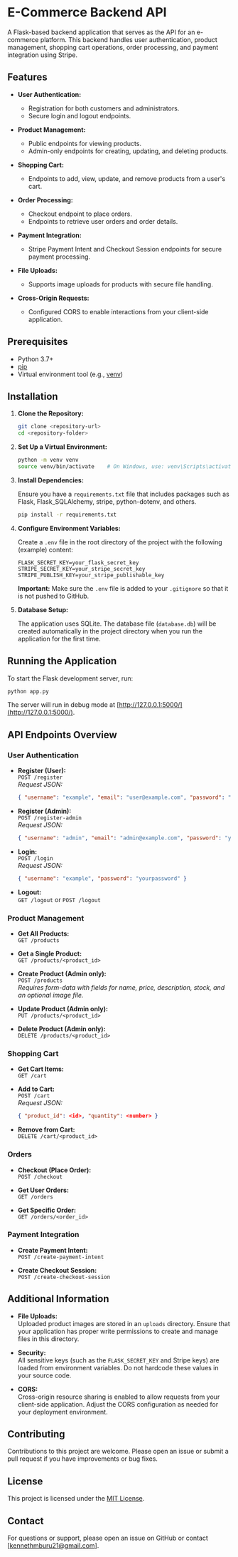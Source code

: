 # E-Commerce Backend API

A Flask-based backend application that serves as the API for an e-commerce platform. This backend handles user authentication, product management, shopping cart operations, order processing, and payment integration using Stripe.

## Features

- **User Authentication:**  
  - Registration for both customers and administrators.
  - Secure login and logout endpoints.
  
- **Product Management:**  
  - Public endpoints for viewing products.
  - Admin-only endpoints for creating, updating, and deleting products.
  
- **Shopping Cart:**  
  - Endpoints to add, view, update, and remove products from a user's cart.
  
- **Order Processing:**  
  - Checkout endpoint to place orders.
  - Endpoints to retrieve user orders and order details.
  
- **Payment Integration:**  
  - Stripe Payment Intent and Checkout Session endpoints for secure payment processing.
  
- **File Uploads:**  
  - Supports image uploads for products with secure file handling.
  
- **Cross-Origin Requests:**  
  - Configured CORS to enable interactions from your client-side application.

## Prerequisites

- Python 3.7+
- [pip](https://pip.pypa.io/)
- Virtual environment tool (e.g., [venv](https://docs.python.org/3/library/venv.html))

## Installation

1. **Clone the Repository:**

   ```bash
   git clone <repository-url>
   cd <repository-folder>
   ```

2. **Set Up a Virtual Environment:**

   ```bash
   python -m venv venv
   source venv/bin/activate    # On Windows, use: venv\Scripts\activate
   ```

3. **Install Dependencies:**

   Ensure you have a `requirements.txt` file that includes packages such as Flask, Flask_SQLAlchemy, stripe, python-dotenv, and others.

   ```bash
   pip install -r requirements.txt
   ```

4. **Configure Environment Variables:**

   Create a `.env` file in the root directory of the project with the following (example) content:

   ```dotenv
   FLASK_SECRET_KEY=your_flask_secret_key
   STRIPE_SECRET_KEY=your_stripe_secret_key
   STRIPE_PUBLISH_KEY=your_stripe_publishable_key
   ```

   **Important:** Make sure the `.env` file is added to your `.gitignore` so that it is not pushed to GitHub.

5. **Database Setup:**

   The application uses SQLite. The database file (`database.db`) will be created automatically in the project directory when you run the application for the first time.

## Running the Application

To start the Flask development server, run:

```bash
python app.py
```

The server will run in debug mode at [http://127.0.0.1:5000/](http://127.0.0.1:5000/).

## API Endpoints Overview

### User Authentication

- **Register (User):**  
  `POST /register`  
  _Request JSON:_  
  ```json
  { "username": "example", "email": "user@example.com", "password": "yourpassword" }
  ```

- **Register (Admin):**  
  `POST /register-admin`  
  _Request JSON:_  
  ```json
  { "username": "admin", "email": "admin@example.com", "password": "yourpassword" }
  ```

- **Login:**  
  `POST /login`  
  _Request JSON:_  
  ```json
  { "username": "example", "password": "yourpassword" }
  ```

- **Logout:**  
  `GET /logout` or `POST /logout`

### Product Management

- **Get All Products:**  
  `GET /products`

- **Get a Single Product:**  
  `GET /products/<product_id>`

- **Create Product (Admin only):**  
  `POST /products`  
  _Requires form-data with fields for name, price, description, stock, and an optional image file._

- **Update Product (Admin only):**  
  `PUT /products/<product_id>`

- **Delete Product (Admin only):**  
  `DELETE /products/<product_id>`

### Shopping Cart

- **Get Cart Items:**  
  `GET /cart`

- **Add to Cart:**  
  `POST /cart`  
  _Request JSON:_  
  ```json
  { "product_id": <id>, "quantity": <number> }
  ```

- **Remove from Cart:**  
  `DELETE /cart/<product_id>`

### Orders

- **Checkout (Place Order):**  
  `POST /checkout`

- **Get User Orders:**  
  `GET /orders`

- **Get Specific Order:**  
  `GET /orders/<order_id>`

### Payment Integration

- **Create Payment Intent:**  
  `POST /create-payment-intent`

- **Create Checkout Session:**  
  `POST /create-checkout-session`

## Additional Information

- **File Uploads:**  
  Uploaded product images are stored in an `uploads` directory. Ensure that your application has proper write permissions to create and manage files in this directory.

- **Security:**  
  All sensitive keys (such as the `FLASK_SECRET_KEY` and Stripe keys) are loaded from environment variables. Do not hardcode these values in your source code.

- **CORS:**  
  Cross-origin resource sharing is enabled to allow requests from your client-side application. Adjust the CORS configuration as needed for your deployment environment.

## Contributing

Contributions to this project are welcome. Please open an issue or submit a pull request if you have improvements or bug fixes.

## License

This project is licensed under the [MIT License](LICENSE).

## Contact

For questions or support, please open an issue on GitHub or contact [kennethmburu21@gmail.com].
